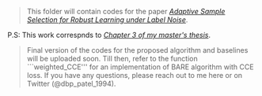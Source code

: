 > This folder will contain codes for the paper _[Adaptive Sample Selection for Robust Learning under Label Noise](https://arxiv.org/abs/2106.15292)_. 

P.S: This work correspnds to [_Chapter 3 of my master's thesis_](https://dbp1994.github.io/files/deep-patel-iisc-masters-thesis_compressed.pdf).


> Final version of the codes for the proposed algorithm and baselines will be uploaded soon. Till then, refer to the function ```weighted_CCE''' for an implementation of BARE algorithm with CCE loss. If you have any questions, please reach out to me here or on Twitter (@dbp_patel_1994).
